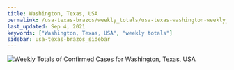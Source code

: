 ```yaml
---
title: Washington, Texas, USA
permalink: /usa-texas-brazos/weekly_totals/usa-texas-washington-weekly_totals.html
last_updated: Sep 4, 2021
keywords: ["Washington, Texas, USA", "weekly totals"]
sidebar: usa-texas-brazos_sidebar
---
```


![Weekly Totals of Confirmed Cases for Washington, Texas, USA](/covid_tracker/images/graphs/usa-texas-washington-weekly_totals_graph.png)
